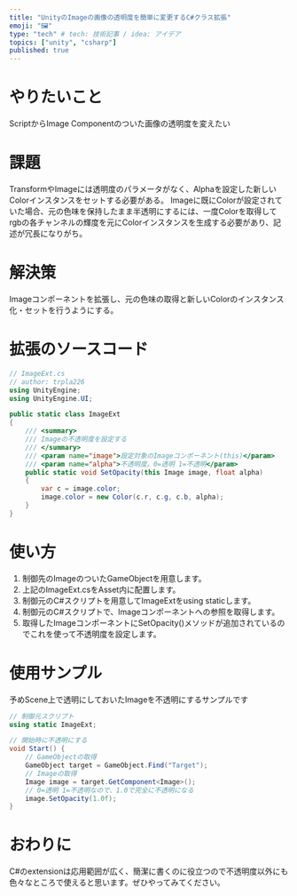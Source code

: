 ```yaml
---
title: "UnityのImageの画像の透明度を簡単に変更するC#クラス拡張"
emoji: "🖼"
type: "tech" # tech: 技術記事 / idea: アイデア
topics: ["unity", "csharp"]
published: true
---
```


やりたいこと
====

ScriptからImage Componentのついた画像の透明度を変えたい

課題
====

TransformやImageには透明度のパラメータがなく、Alphaを設定した新しいColorインスタンスをセットする必要がある。
Imageに既にColorが設定されていた場合、元の色味を保持したまま半透明にするには、一度Colorを取得してrgbの各チャンネルの輝度を元にColorインスタンスを生成する必要があり、記述が冗長になりがち。

解決策
====

Imageコンポーネントを拡張し、元の色味の取得と新しいColorのインスタンス化・セットを行うようにする。

拡張のソースコード
====

```csharp
// ImageExt.cs
// author: trpla226
using UnityEngine;
using UnityEngine.UI;

public static class ImageExt
{
    /// <summary>
    /// Imageの不透明度を設定する
    /// </summary>
    /// <param name="image">設定対象のImageコンポーネント(this)</param>
    /// <param name="alpha">不透明度。0=透明 1=不透明</param>
    public static void SetOpacity(this Image image, float alpha)
    {
        var c = image.color;
        image.color = new Color(c.r, c.g, c.b, alpha);
    }
}
```

使い方
====

 1. 制御先のImageのついたGameObjectを用意します。
 1. 上記のImageExt.csをAsset内に配置します。
 2. 制御元のC#スクリプトを用意してImageExtをusing staticします。
 3. 制御元のC#スクリプトで、Imageコンポーネントへの参照を取得します。
 4. 取得したImageコンポーネントにSetOpacity()メソッドが追加されているのでこれを使って不透明度を設定します。


使用サンプル
====

予めScene上で透明にしておいたImageを不透明にするサンプルです

``` csharp
// 制御元スクリプト
using static ImageExt;

// 開始時に不透明にする
void Start() {
    // GameObjectの取得
    GameObject target = GameObject.Find("Target");
    // Imageの取得
    Image image = target.GetComponent<Image>();
    // 0=透明 1=不透明なので、1.0で完全に不透明になる
    image.SetOpacity(1.0f);
}

```

おわりに
====

C#のextensionは応用範囲が広く、簡潔に書くのに役立つので不透明度以外にも色々なところで使えると思います。ぜひやってみてください。